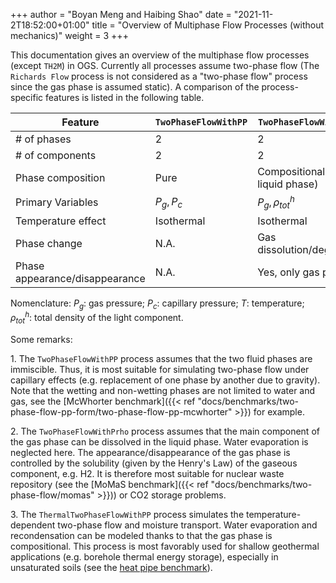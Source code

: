 +++
author = "Boyan Meng and Haibing Shao"
date = "2021-11-2T18:52:00+01:00"
title = "Overview of Multiphase Flow Processes (without mechanics)"
weight = 3
+++


This documentation gives an overview of the multiphase flow processes (except `TH2M`) in OGS. Currently all processes assume two-phase flow (The `Richards Flow` process is not considered as a "two-phase flow" process since the gas phase is assumed static). A comparison of the process-specific features is listed in the following table.

| Feature | `TwoPhaseFlowWithPP` | `TwoPhaseFlowWithPrho` | `ThermalTwoPhaseFlowWithPP` |
|---|---|---|---|
| \# of phases | 2 | 2 | 2 |
| \# of components | 2 | 2 | 2 |
| Phase composition | Pure | Compositional (only liquid phase) | Compositional (only gas phase) |
| Primary Variables | $P_g, P_c$ | $P_g, \rho^h_{tot}$ | $P_g, P_c, T$ |
| Temperature effect | Isothermal  | Isothermal | Non-isothermal |
| Phase change | N.A. | Gas dissolution/degassing | Evaporation/condensation |
| Phase appearance/disappearance | N.A. | Yes, only gas phase | Yes, only liquid phase |

Nomenclature: $P_g$: gas pressure; $P_c$: capillary pressure; $T$: temperature; $\rho^h_{tot}$: total density of the light component.

Some remarks:

1\. The `TwoPhaseFlowWithPP` process assumes that the two fluid phases are immiscible. Thus, it is most suitable for simulating two-phase flow under capillary effects (e.g. replacement of one phase by another due to gravity). Note that the wetting and non-wetting phases are not limited to water and gas, see the [McWhorter benchmark]({{< ref "docs/benchmarks/two-phase-flow-pp-form/two-phase-flow-pp-mcwhorter" >}}) for example.

2\. The `TwoPhaseFlowWithPrho` process assumes that the main component of the gas phase can be dissolved in the liquid phase. Water evaporation is neglected here. The appearance/disappearance of the gas phase is controlled by the solubility (given by the Henry's Law) of the gaseous component, e.g. H2. It is therefore most suitable for nuclear waste repository (see the [MoMaS benchmark]({{< ref "docs/benchmarks/two-phase-flow/momas" >}})) or CO2 storage problems.

3\. The `ThermalTwoPhaseFlowWithPP` process simulates the temperature-dependent two-phase flow and moisture transport. Water evaporation and recondensation can be modeled thanks to that the gas phase is compositional. This process is most favorably used for shallow geothermal applications (e.g. borehole thermal energy storage), especially in unsaturated soils (see the [heat pipe benchmark](https://www.opengeosys.org/docs/benchmarks/notebooks/heatpipe/)).
